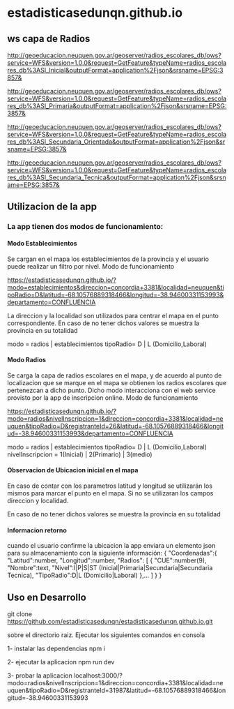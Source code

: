 # estadisticasedunqn.github.io

## ws capa de Radios

http://geoeducacion.neuquen.gov.ar/geoserver/radios_escolares_db/ows?service=WFS&version=1.0.0&request=GetFeature&typeName=radios_escolares_db%3ASI_Inicial&outputFormat=application%2Fjson&srsname=EPSG:3857&

http://geoeducacion.neuquen.gov.ar/geoserver/radios_escolares_db/ows?service=WFS&version=1.0.0&request=GetFeature&typeName=radios_escolares_db%3ASI_Primaria&outputFormat=application%2Fjson&srsname=EPSG:3857&



http://geoeducacion.neuquen.gov.ar/geoserver/radios_escolares_db/ows?service=WFS&version=1.0.0&request=GetFeature&typeName=radios_escolares_db%3ASI_Secundaria_Orientada&outputFormat=application%2Fjson&srsname=EPSG:3857&



http://geoeducacion.neuquen.gov.ar/geoserver/radios_escolares_db/ows?service=WFS&version=1.0.0&request=GetFeature&typeName=radios_escolares_db%3ASI_Secundaria_Tecnica&outputFormat=application%2Fjson&srsname=EPSG:3857&

## Utilizacion de la app 
### La app tienen dos modos de funcionamiento:
#### Modo Establecimientos
Se cargan en el mapa los establecimientos de la provincia y el usuario puede realizar un filtro por nivel. Modo de funcionamiento

https://estadisticasedunqn.github.io/?modo=establecimientos&direccion=concordia+3381&localidad=neuquen&tipoRadio=D&latitud=-68.10576889318466&longitud=-38.94600331153993&departamento=CONFLUENCIA

La direccion y la localidad son utilizados para centrar el mapa en el punto correspondiente. En caso de no tener dichos valores se muestra la provincia en su totalidad

modo = radios | establecimientos
tipoRadio= D | L (Domicilio,Laboral)

#### Modo Radios
Se carga la capa de radios escolares en el mapa, y de acuerdo al punto de localizacion que se marque en el mapa
se obtienen los radios escolares que pertenezcan a dicho punto. Dicho modo interacciona con el web service provisto por 
la app de inscripcion online. Modo de funcionamiento

https://estadisticasedunqn.github.io/?modo=radios&nivelInscripcion=1&direccion=concordia+3381&localidad=neuquen&tipoRadio=D&registranteId=26&latitud=-68.10576889318466&longitud=-38.94600331153993&departamento=CONFLUENCIA



modo = radios | establecimientos
tipoRadio= D | L (Domicilio,Laboral)
nivelInscripcion = 1(Inicial) | 2(Primario) | 3(medio)

#### Observacion de Ubicacion inicial en el mapa
En caso de contar con los parametros latitud y longitud se utilizarán los mismos para marcar el punto en el mapa. Si no se utilizaran los campos direccion y localidad.

En caso de no tener dichos valores se muestra la provincia en su totalidad



#### Informacion retorno
cuando el usuario confirme la ubicacion la app enviara un elemento json para su almacenamiento con la siguiente información:
    {
        "Coordenadas":{
        "Latitud":number,
        "Longitud":number,
        "Radios": [
            {
            "CUE":number(9),
            "Nombre":text,
            "Nivel":I|P|S|ST (Inicial|Primaria|Secundaria|Secundaria Tecnica),
            "TipoRadio":D|L (Domicilio|Laboral) 
            },...
        ]
        }
    } 



## Uso en Desarrollo
git clone https://github.com/estadisticasedunqn/estadisticasedunqn.github.io.git


sobre el directorio raiz. Ejecutar los siguientes comandos en consola

1- instalar las dependencias
npm i

2- ejecutar la aplicacion
npm run dev

3- probar la aplicacion
localhost:3000/?modo=radios&nivelInscripcion=1&direccion=concordia+3381&localidad=neuquen&tipoRadio=D&registranteId=31987&latitud=-68.10576889318466&longitud=-38.94600331153993


